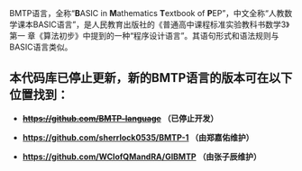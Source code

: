 BMTP语言，全称“**B**ASIC in **M**athematics **T**extbook of **P**EP”，中文全称“人教数学课本BASIC语言”，是人民教育出版社的《普通高中课程标准实验教科书数学3》第一
章《算法初步》中提到的一种“程序设计语言”。其语句形式和语法规则与BASIC语言类似。

## 本代码库已停止更新，新的BMTP语言的版本可在以下位置找到：

- **~~<https://github.com/BMTP-language>~~ （已停止开发）**

- **<https://github.com/sherrlock0535/BMTP-1> （由郑嘉佑维护）**

- **<https://github.com/WCIofQMandRA/GIBMTP> （由张子辰维护）**
